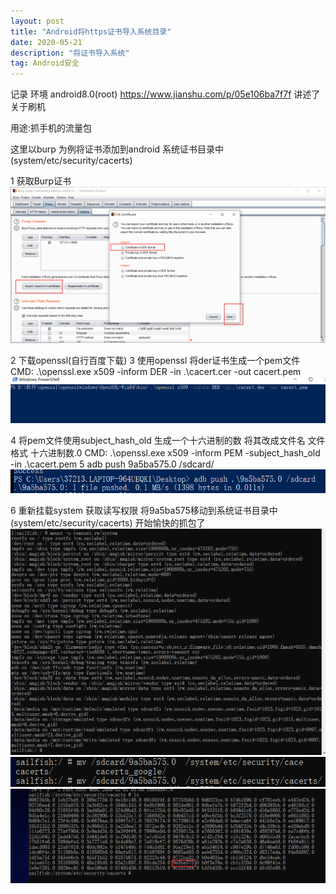 ```yaml
---
layout: post
title: "Android将https证书导入系统目录"
date: 2020-05-21
description: "将证书导入系统"
tag: Android安全
---
```

记录
环境 android8.0(root) https://www.jianshu.com/p/05e106ba7f7f 讲述了关于刷机


用途:抓手机的流量包

这里以burp 为例将证书添加到android 系统证书目录中(system/etc/security/cacerts)

1 获取Burp证书
![](/images/Android_add/1.png)

2 下载openssl(自行百度下载)
3 使用openssl 将der证书生成一个pem文件  CMD: .\openssl.exe x509 -inform DER -in .\cacert.cer -out cacert.pem
![](/images/Android_add/2.png)

4 将pem文件使用subject_hash_old 生成一个十六进制的数 将其改成文件名 文件格式 十六进制数.0
 CMD: .\openssl.exe x509 -inform PEM   -subject_hash_old -in .\cacert.pem
5 adb push 9a5ba575.0 /sdcard/
![](/images/Android_add/3.png)

6 重新挂载system 获取读写权限 将9a5ba575移动到系统证书目录中(system/etc/security/cacerts) 开始愉快的抓包了
![](/images/Android_add/4.png)
![](/images/Android_add/5.png)
![](/images/Android_add/6.png)
